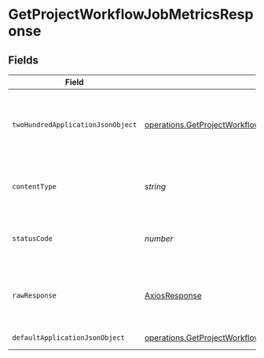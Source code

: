 # GetProjectWorkflowJobMetricsResponse


## Fields

| Field                                                                                                                                             | Type                                                                                                                                              | Required                                                                                                                                          | Description                                                                                                                                       |
| ------------------------------------------------------------------------------------------------------------------------------------------------- | ------------------------------------------------------------------------------------------------------------------------------------------------- | ------------------------------------------------------------------------------------------------------------------------------------------------- | ------------------------------------------------------------------------------------------------------------------------------------------------- |
| `twoHundredApplicationJsonObject`                                                                                                                 | [operations.GetProjectWorkflowJobMetricsResponseBody](../../../sdk/models/operations/getprojectworkflowjobmetricsresponsebody.md)                 | :heavy_minus_sign:                                                                                                                                | A paginated list of summary metrics by workflow job.                                                                                              |
| `contentType`                                                                                                                                     | *string*                                                                                                                                          | :heavy_check_mark:                                                                                                                                | HTTP response content type for this operation                                                                                                     |
| `statusCode`                                                                                                                                      | *number*                                                                                                                                          | :heavy_check_mark:                                                                                                                                | HTTP response status code for this operation                                                                                                      |
| `rawResponse`                                                                                                                                     | [AxiosResponse](https://axios-http.com/docs/res_schema)                                                                                           | :heavy_minus_sign:                                                                                                                                | Raw HTTP response; suitable for custom response parsing                                                                                           |
| `defaultApplicationJsonObject`                                                                                                                    | [operations.GetProjectWorkflowJobMetricsInsightsResponseBody](../../../sdk/models/operations/getprojectworkflowjobmetricsinsightsresponsebody.md) | :heavy_minus_sign:                                                                                                                                | Error response.                                                                                                                                   |